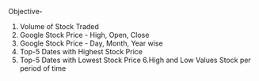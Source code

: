 Objective-

1. Volume of Stock Traded
2. Google Stock Price - High, Open, Close
3. Google Stock Price - Day, Month, Year wise
4. Top-5 Dates with Highest Stock Price
5. Top-5 Dates with Lowest Stock Price
6.High and Low Values Stock per period of time
